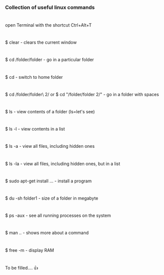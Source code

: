 ### Collection of useful linux commands
#
open Terminal with the shortcut Ctrl+Alt+T
#
#
$ clear	                                                - clears the current window
#
$ cd /folder/folder                                     - go in a particular folder
#
$ cd                                                    - switch to home folder
#
$ cd /folder/folder\ 2/   or  $ cd "/folder/folder 2/"  - go in a folder with spaces 
#
$ ls                                                    - view contents of a folder (ls=let's see)
#
$ ls -l	                                                - view contents in a list
#
$ ls -a	                                                - view all files, including hidden ones
#
$ ls -la                                                - view all files, including hidden ones, but in a list
#
$ sudo apt-get install ...                              - install a program
#
$ du -sh folder1                                        - size of a folder in megabyte
#
$ ps -aux                                               - see all running processes on the system
#
$ man ..                                                - shows more about a command	
#
$ free -m						- display RAM
#



To be filled.... :+1:
